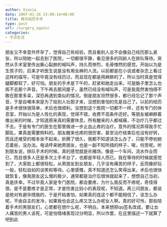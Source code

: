 ```yaml
---
author: Xiaxia
date: 2007-01-26 23:00:14+00:00
title: 再次经历手术
type: post
url: /surgery_again/
categories:
- 平淡生活
---
```


朋友又不幸意外怀孕了，觉得自己有经验，而且看别人总不会像自己经历那么紧张，所以陪她一起去到了医院，一切都很平静，看见很多的同龄人在排队等待。突然从手术室里传出撕心裂肺的喊叫声，持久而惨烈，毛骨悚然的感觉。开始以为是生孩子的，后来才听医生说是没有用全麻的人流。以前都是在小说或者杂志上看过这样的描写，可是毕竟没有经历过，而且现在都是用麻醉的了，所以当时真是觉得腿脚都软了，好可怕。朋友的手术是下午的，赶紧和她走出来，可是脑子里怎么也挥不去那个声音。下午再去那间屋子，虽然已经没有喊叫声，可是我竟然害怕得不敢在那里多呆，深恐再遇到类似的情况。倒是朋友坦然很多，都已经忘记了那个声音，于是自嘲本来是为了给别人壮胆才来，没想到害怕的先是自己了。以前的经历是手术很快很简单，术后也很顺利，没想到这个医院一切都不一样，还有专门的休息室，开始以为是人性化的表现，觉得不错，收费不高条件还好。等朋友被麻醉着推出来的时候，才知道原来真的需要休息，所有醒来的人都喊痛，不治疗几乎都过不去，于是有专门的医生在那里做进一步止血止疼的治疗。意外的情况弄得我手忙脚乱，果真是需要照料的。朋友醒来也疼的很厉害，甚至治疗结束后也没有好转，而且还难受的根本坐不起来。折腾了很久，我都不知道该怎么办了，只能不停劝她忍着些，没办法。电话呼来她男朋友，也是一副不知所措的样子，唉，何苦呢。听到朋友说，排队手术的时候，真的感觉就是杀猪场，像是一个车间，流水作业而已，而且很多人还是多次上手术台了，也都是年轻人而已。我在等待的时候就感觉到了，大家脸上都很轻松，从男朋友到女朋友，几乎没有痛苦的样子，反而像好玩一般，轻松自如的谈笑和等待。心里感慨，真不知道还怎么笑得出来，术后也很快就恢复，像我朋友这么慢的极少，通常都是治疗后很快就起来了，想想自己当初，真是庆幸。不过毕竟人家是专门医院，都会要疼，为什么我反而不疼呢，奇怪得很，是不是要疼才是正常，才是伤害比较小的表现呢，不知道。再三问朋友，都说是绝对有避孕措施的，于是开始害怕，如果真的连这个都不能相信了，该怎么办呢，不由自主的发冷，如果我也会这么疼又怎么办呢女人啊，真的好可怜，那些陪着手术的男朋友们，心里都在想什么呢，不明白。本来想把qq签名改成，要让女人痛苦的男人该死，可是怕情绪表现过分明显，所以作罢，在这里描述一下就算了吧到此
